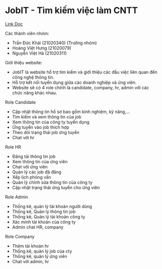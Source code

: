 # JobIT - Tìm kiếm việc làm CNTT
[Link Doc](https://docs.google.com/document/d/1czkhcktKfr4xmNlUH1Nj9d2L4GaholSt1kK-a22AkXg/edit?tab=t.0)

Các thành viên nhóm:
- Trần Đức Khải (21020340) (Trưởng nhóm)
- Hoàng Việt Hưng (21020079)
- Nguyễn Việt Hà (21020311)

Giới thiệu website: 
- JobIT là website hỗ trợ tìm kiếm và giới thiệu các đầu việc liên quan đến công nghệ thông tin.
- Hỗ trợ kết nối tuyển dụng giữa các doanh nghiệp và ứng viên.
- Website sẽ có 4 role chính là candidate, company, hr, admin với các chức năng khác nhau.


Role Candidate
- Cập nhật thông tin hồ sơ bao gồm kinh nghiệm, kỹ năng,...
- Tìm kiếm và xem thông tin của job
- Xem thông tin của công ty tuyển dụng
- Ứng tuyển vào job thích hợp
- Theo dõi trạng thái job ứng tuyển
- Chat với hr

Role HR
- Đăng tải thông tin job
- Xem thông tin của ứng viên
- Chat với ứng viên
- Quản lý các job đã đăng
- Xếp lịch phỏng vấn
- Quản lý chỉnh sửa thông tin của công ty
- Cập nhật trạng thái ứng tuyển cho ứng viên

Role Admin
- Thống kê, quản lý tài khoản người dùng
- Thống kê, Quản lý thông tin job
- Thống kê, Quản lý tài khoản công ty
- Xác minh tài khoản của công ty
- Admin chat HR, company

Role Company
- Thêm tài khoản hr
- Thống kê, quản lý job của cty
- Thống kê, quản lý ứng viên
- Chat với admin, hr
